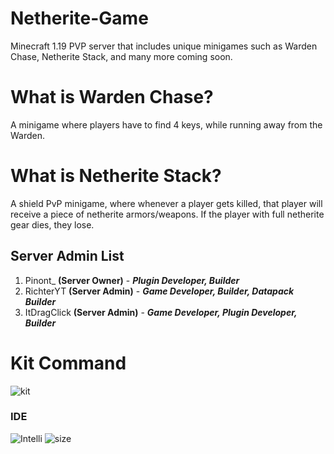 # **Netherite-Game**
Minecraft 1.19 PVP server that includes unique minigames such as Warden Chase, Netherite Stack, and many more coming soon.

# What is Warden Chase?

A minigame where players have to find 4 keys, while running away from the Warden.

# What is Netherite Stack?

A shield PvP minigame, where whenever a player gets killed, that player will receive a piece of netherite armors/weapons.
If the player with full netherite gear dies, they lose.

## Server Admin List

1. Pinont_ **(Server Owner)** - __*Plugin Developer, Builder*__
2. RichterYT **(Server Admin)** - __*Game Developer, Builder, Datapack Builder*__
3. ItDragClick **(Server Admin)** - __*Game Developer, Plugin Developer, Builder*__

# Kit Command

![kit](https://github.com/NetheriteGame/.github/blob/main/profile/Kit_Overview.gif)

### IDE

![Intelli](https://img.shields.io/badge/IntelliJ_IDEA-000000.svg?style=for-the-badge&logo=intellij-idea&logoColor=white)
![size](https://badge-size.herokuapp.com/NetheriteGame/Netherite-Game/main/dev)
